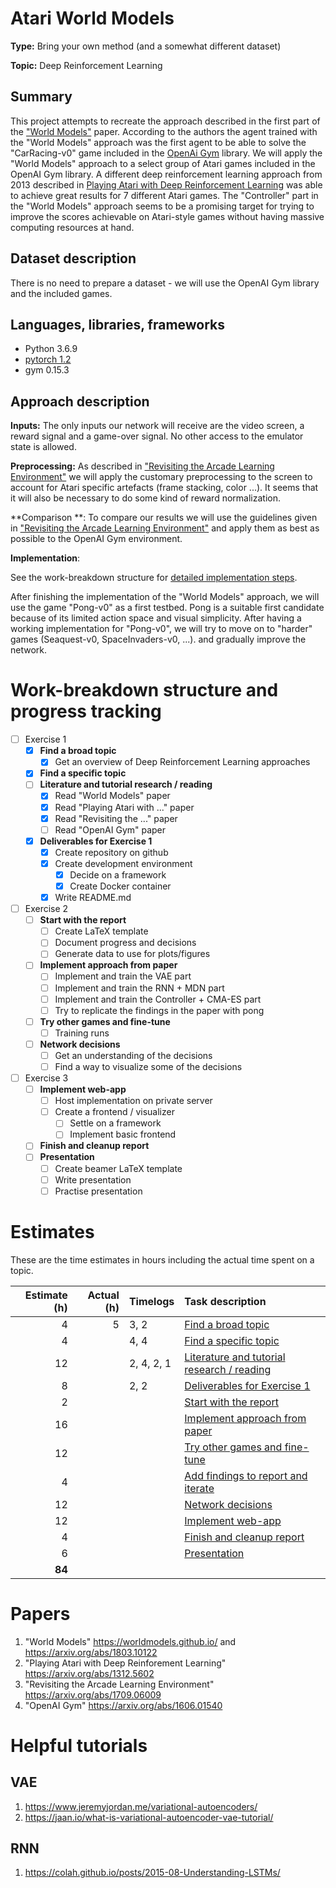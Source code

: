 # Atari World Models

**Type:** Bring your own method (and a somewhat different dataset)

**Topic:** Deep Reinforcement Learning

## Summary

This project attempts to recreate the approach described in the first part of
the ["World Models"](https://arxiv.org/abs/1803.10122) paper.  According to the
authors the agent trained with the "World Models" approach was the first agent
to be able to solve the "CarRacing-v0" game included in the
[OpenAi Gym](https://gym.openai.com/) library.  We will apply the "World
Models" approach to a select group of Atari games included in the OpenAI Gym
library.  A different deep reinforcement learning approach from 2013 described
in [Playing Atari with Deep Reinforcement Learning](https://arxiv.org/abs/1312.5602)
was able to achieve great results for 7 different Atari games.
The "Controller" part in the "World Models" approach seems to be a promising
target for trying to improve the scores achievable on Atari-style games without
having massive computing resources at hand.

## Dataset description

There is no need to prepare a dataset - we will use the OpenAI Gym library and the
included games.

## Languages, libraries, frameworks

- Python 3.6.9
- [pytorch 1.2](https://pytorch.org/)
- gym 0.15.3

## Approach description

**Inputs:** The only inputs our network will receive are the video screen, a reward signal
and a game-over signal. No other access to the emulator state is allowed.

**Preprocessing:** As described in
["Revisiting the Arcade Learning Environment"](https://arxiv.org/abs/1709.06009)
we will apply the customary preprocessing to the screen to account for Atari specific
artefacts (frame stacking, color ...). It seems that it will also be necessary to do some kind
of reward normalization.

**Comparison **: 
To compare our results we will use the guidelines given in
["Revisiting the Arcade Learning Environment"](https://arxiv.org/abs/1709.06009) and
apply them as best as possible to the OpenAI Gym environment.

**Implementation**:

See the work-breakdown structure for [detailed implementation steps](#t-implement).

After finishing the implementation of the "World Models" approach,
we will use the game "Pong-v0" as a first testbed. Pong
is a suitable first candidate because of its limited action space and visual
simplicity. After having a working implementation for "Pong-v0",
we will try to move on to "harder" games (Seaquest-v0, SpaceInvaders-v0, ...).
and gradually improve the network.

# Work-breakdown structure and progress tracking

- [ ] Exercise 1
    - [x] <a name="t-broad-topic"></a>**Find a broad topic**
        - [x] Get an overview of Deep Reinforcement Learning approaches
    - [x] <a name="t-specific-topic"></a>**Find a specific topic**
    - [ ] <a name="t-lit-research"></a>**Literature and tutorial research / reading**
        - [x] Read "World Models" paper
        - [x] Read "Playing Atari with ..." paper
        - [x] Read "Revisiting the ..." paper
        - [ ] Read "OpenAI Gym" paper
    - [x] <a name="t-del-ex1"></a>**Deliverables for Exercise 1**
        - [x] Create repository on github
        - [x] Create development environment
            - [x] Decide on a framework
            - [x] Create Docker container
        - [x] Write README.md
- [ ] Exercise 2
    - [ ] <a name="t-start-report"></a>**Start with the report**
        - [ ] Create LaTeX template
        - [ ] Document progress and decisions
        - [ ] Generate data to use for plots/figures
    - [ ] <a name="t-implement"></a>**Implement approach from paper**
        - [ ] Implement and train the VAE part
        - [ ] Implement and train the RNN + MDN part
        - [ ] Implement and train the Controller + CMA-ES part
        - [ ] Try to replicate the findings in the paper with pong
    - [ ] <a name="t-fine-tune"></a>**Try other games and fine-tune**
        - [ ] Training runs
    - [ ] <a name="t-decisions"></a>**Network decisions**
        - [ ] Get an understanding of the decisions
        - [ ] Find a way to visualize some of the decisions
- [ ] Exercise 3
    - [ ] <a name="t-application"></a>**Implement web-app**
        - [ ] Host implementation on private server
        - [ ] Create a frontend / visualizer
            - [ ] Settle on a framework
            - [ ] Implement basic frontend
    - [ ] <a name="t-finish-report"></a>**Finish and cleanup report**
    - [ ] <a name="t-presentation"></a>**Presentation**
        - [ ] Create beamer LaTeX template
        - [ ] Write presentation
        - [ ] Practise presentation

# Estimates

These are the time estimates in hours including the actual time spent on a topic.

| Estimate (h) | Actual (h) | Timelogs | Task description | 
| ---: | ---: | :--- | :--- | 
| 4  | 5 | 3, 2  | [Find a broad topic](#t-broad-topic) | 
| 4  |   | 4, 4 | [Find a specific topic](#t-specific-topic) | 
| 12 |   | 2, 4, 2, 1 | [Literature and tutorial research / reading](#t-lit-research) | 
| 8  |   | 2, 2 | [Deliverables for Exercise 1](#t-del-ex1) | 
| 2  |   |  | [Start with the report](#t-start-report) |
| 16 |   |  | [Implement approach from paper](#t-implement) |
| 12 |   |  | [Try other games and fine-tune](#t-fine-tune) | 
| 4  |   |  | [Add findings to report and iterate](#t-start-report) |
| 12 |   |  | [Network decisions](#t-decisions) |
| 12 |   |  | [Implement web-app](#t-application) |
| 4  |   |  | [Finish and cleanup report](#t-finish-report) | 
| 6  |   |  | [Presentation](#t-presentation) |
| **84** | | | |

# Papers

1. "World Models" https://worldmodels.github.io/ and https://arxiv.org/abs/1803.10122
1. "Playing Atari with Deep Reinforement Learning" https://arxiv.org/abs/1312.5602
1. "Revisiting the Arcade Learning Environment" https://arxiv.org/abs/1709.06009
1. "OpenAI Gym" https://arxiv.org/abs/1606.01540

# Helpful tutorials

## VAE

1. https://www.jeremyjordan.me/variational-autoencoders/
1. https://jaan.io/what-is-variational-autoencoder-vae-tutorial/

## RNN

1.  https://colah.github.io/posts/2015-08-Understanding-LSTMs/
